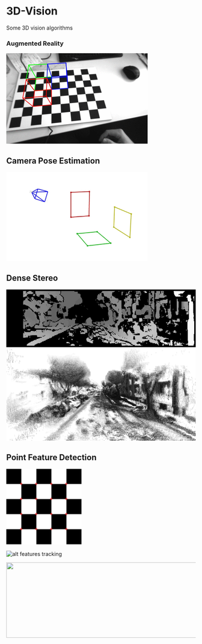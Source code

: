 # 3D-Vision

Some 3D vision algorithms


### Augmented Reality
![alt augmented reality](Augmented_Reality/augmented_cube.gif "Augmented Cube")

## Camera Pose Estimation
<img src="Pose_Estimation/camera_poses.gif" width="375" height="237">

## Dense Stereo
![alt dense stereo](Reconstruction/disparity.gif "Dense Stereo Disparity")
![alt dense pointcloud](Reconstruction/dense_pointcloud.png "Dense Point cloud")



## Point Feature Detection
<img src="Feature_Detectors/detected_harris_corners.png" width="200" height="200">

![alt features tracking](Feature_Detectors/tracked_features.gif "Tracked Features")

<img src="Feature_Detectors/sift_matches.png" width="540" height="200">
